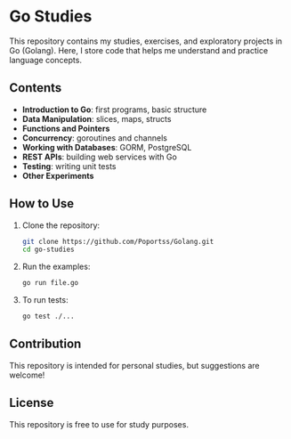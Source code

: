 # Go Studies

This repository contains my studies, exercises, and exploratory projects in Go (Golang). Here, I store code that helps me understand and practice language concepts.

## Contents

- **Introduction to Go**: first programs, basic structure
- **Data Manipulation**: slices, maps, structs
- **Functions and Pointers**
- **Concurrency**: goroutines and channels
- **Working with Databases**: GORM, PostgreSQL
- **REST APIs**: building web services with Go
- **Testing**: writing unit tests
- **Other Experiments**

## How to Use

1. Clone the repository:
   ```sh
   git clone https://github.com/Poportss/Golang.git
   cd go-studies
   ```
2. Run the examples:
   ```sh
   go run file.go
   ```
3. To run tests:
   ```sh
   go test ./...
   ```

## Contribution

This repository is intended for personal studies, but suggestions are welcome!

## License

This repository is free to use for study purposes.

